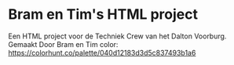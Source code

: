 # Bram en Tim's HTML project
Een HTML project voor de Techniek Crew van het Dalton Voorburg.
 Gemaakt Door Bram en Tim
 color: https://colorhunt.co/palette/040d12183d3d5c837493b1a6
